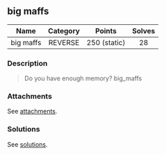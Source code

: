 ## big maffs

|  Name  |  Category  |  Points  |  Solves  |
| :----: | :----: | :----: | :----: |
|  big maffs |  REVERSE  |  250 (static)  |  28  |

### Description
> Do you have enough memory? big_maffs

### Attachments
See [attachments](https://github.com/roadicing/ctf-writeups/tree/main/2019/plaidctf/big-maffs/attachments).

### Solutions
See [solutions](https://github.com/roadicing/ctf-writeups/tree/main/2019/plaidctf/big-maffs/solutions).
